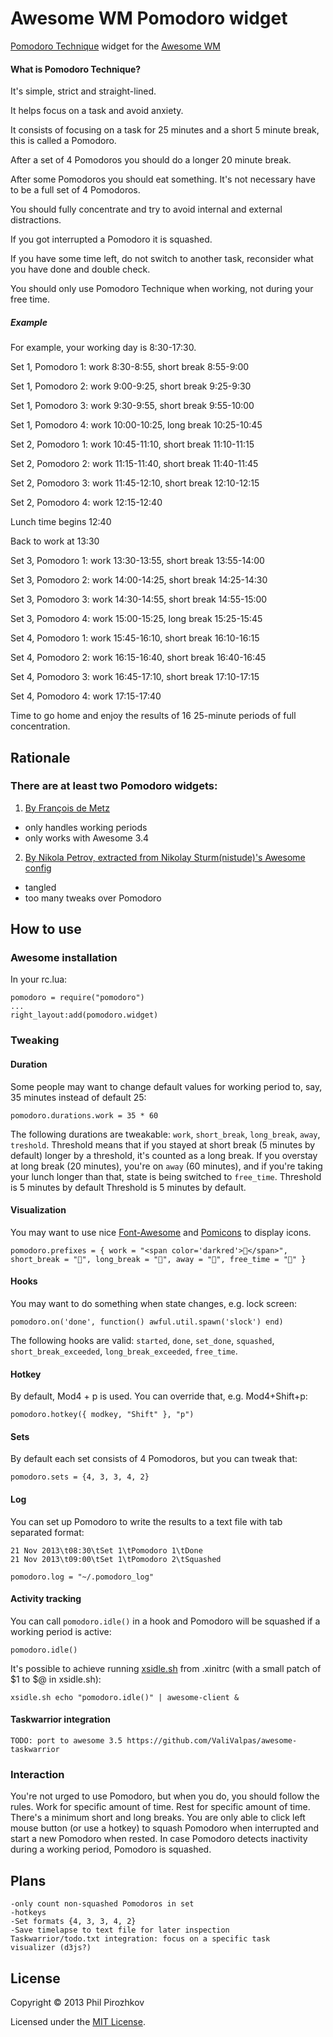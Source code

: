 Awesome WM Pomodoro widget
==========================
[Pomodoro Technique](http://pomodorotechnique.com) widget for the [Awesome WM](http://awesome.naquadah.org)

#### What is Pomodoro Technique?

It's simple, strict and straight-lined.

It helps focus on a task and avoid anxiety.

It consists of focusing on a task for 25 minutes and a short 5 minute break, this is called a Pomodoro.

After a set of 4 Pomodoros you should do a longer 20 minute break.

After some Pomodoros you should eat something. It's not necessary have to be a full set of 4 Pomodoros.

You should fully concentrate and try to avoid internal and external distractions.

If you got interrupted a Pomodoro it is squashed.

If you have some time left, do not switch to another task, reconsider what you have done and double check.

You should only use Pomodoro Technique when working, not during your free time.

##### Example

For example, your working day is 8:30-17:30.

Set 1, Pomodoro 1: work 8:30-8:55, short break 8:55-9:00

Set 1, Pomodoro 2: work 9:00-9:25, short break 9:25-9:30

Set 1, Pomodoro 3: work 9:30-9:55, short break 9:55-10:00

Set 1, Pomodoro 4: work 10:00-10:25, long break 10:25-10:45


Set 2, Pomodoro 1: work 10:45-11:10, short break 11:10-11:15

Set 2, Pomodoro 2: work 11:15-11:40, short break 11:40-11:45

Set 2, Pomodoro 3: work 11:45-12:10, short break 12:10-12:15

Set 2, Pomodoro 4: work 12:15-12:40


Lunch time begins 12:40

Back to work at 13:30


Set 3, Pomodoro 1: work 13:30-13:55, short break 13:55-14:00

Set 3, Pomodoro 2: work 14:00-14:25, short break 14:25-14:30

Set 3, Pomodoro 3: work 14:30-14:55, short break 14:55-15:00

Set 3, Pomodoro 4: work 15:00-15:25, long break 15:25-15:45


Set 4, Pomodoro 1: work 15:45-16:10, short break 16:10-16:15

Set 4, Pomodoro 2: work 16:15-16:40, short break 16:40-16:45

Set 4, Pomodoro 3: work 16:45-17:10, short break 17:10-17:15

Set 4, Pomodoro 4: work 17:15-17:40


Time to go home and enjoy the results of 16 25-minute periods of full concentration.

Rationale
---------
### There are at least two Pomodoro widgets:
1. [By François de Metz](https://github.com/francois2metz/pomodoro-awesome)
  - only handles working periods
  - only works with Awesome 3.4
2. [By Nikola Petrov, extracted from Nikolay Sturm(nistude)'s Awesome config](https://github.com/nikolavp/awesome-pomodoro)
  - tangled
  - too many tweaks over Pomodoro

How to use
----------
### Awesome installation

In your rc.lua:

    pomodoro = require("pomodoro")
    ...
    right_layout:add(pomodoro.widget)

### Tweaking

#### Duration
Some people may want to change default values for working period to, say, 35 minutes instead of default 25:

    pomodoro.durations.work = 35 * 60

The following durations are tweakable: `work`, `short_break`, `long_break`, `away`, `treshold`.
Threshold means that if you stayed at short break (5 minutes by default) longer by a threshold, it's counted as a long break. If you overstay at long break (20 minutes), you're on `away` (60 minutes), and if you're taking your lunch longer than that, state is being switched to `free_time`. Threshold is 5 minutes by default Threshold is 5 minutes by default.

#### Visualization
You may want to use nice [Font-Awesome](http://fortawesome.github.io/Font-Awesome/) and [Pomicons](https://github.com/gabrielelana/pomicons) to display icons.

    pomodoro.prefixes = { work = "<span color='darkred'></span>", short_break = "", long_break = "", away = "", free_time = "" }

#### Hooks

You may want to do something when state changes, e.g. lock screen:

    pomodoro.on('done', function() awful.util.spawn('slock') end)

The following hooks are valid: `started`, `done`, `set_done`, `squashed`, `short_break_exceeded`, `long_break_exceeded`, `free_time`.

#### Hotkey

By default, Mod4 + p is used. You can override that, e.g. Mod4+Shift+p:

    pomodoro.hotkey({ modkey, "Shift" }, "p")

#### Sets

By default each set consists of 4 Pomodoros, but you can tweak that:

    pomodoro.sets = {4, 3, 3, 4, 2}

#### Log

You can set up Pomodoro to write the results to a text file with tab separated format:

    21 Nov 2013\t08:30\tSet 1\tPomodoro 1\tDone
    21 Nov 2013\t09:00\tSet 1\tPomodoro 2\tSquashed

    pomodoro.log = "~/.pomodoro_log"

#### Activity tracking

You can call `pomodoro.idle()` in a hook and Pomodoro will be squashed if a working period is active:

    pomodoro.idle()

It's possible to achieve running [xsidle.sh](http://git.suckless.org/xssstate/commit/?id=c30b12c8e9d20225f69014d3fe60c0c0c4476773) from .xinitrc (with a small patch of $1 to $@ in xsidle.sh):

    xsidle.sh echo "pomodoro.idle()" | awesome-client &

#### Taskwarrior integration

    TODO: port to awesome 3.5 https://github.com/ValiValpas/awesome-taskwarrior

### Interaction

You're not urged to use Pomodoro, but when you do, you should follow the rules. Work for specific amount of time. Rest for specific amount of time. There's a minimum short and long breaks.
You are only able to click left mouse button (or use a hotkey) to squash Pomodoro when interrupted and start a new Pomodoro when rested.
In case Pomodoro detects inactivity during a working period, Pomodoro is squashed.

Plans
-----

    -only count non-squashed Pomodoros in set
    -hotkeys
    -Set formats {4, 3, 3, 4, 2}
    -Save timelapse to text file for later inspection
    Taskwarrior/todo.txt integration: focus on a specific task
    visualizer (d3js?)

License
-------
Copyright &copy; 2013 Phil Pirozhkov

Licensed under the [MIT License][MIT].

[MIT]: http://www.opensource.org/licenses/mit-license.php
